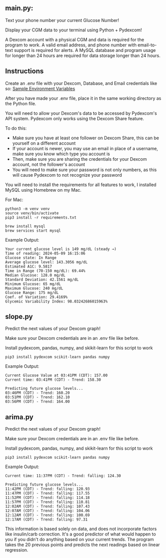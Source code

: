 ## main.py:

Text your phone number your current Glucose Number!

Display your CGM data to your terminal using Python + Pydexcom!

A Dexcom account with a physical CGM and data is required for the program to work.
A valid email address, and phone number with email-to-text support is required for alerts.
A MySQL database and program usage for longer than 24 hours are required for data storage longer than 24 hours.

## Instructions
Create an .env file with your Dexcom, Database, and Email credentials like so:
[Sample Environment Variables](env_sample.md)

After you have made your .env file, place it in the same working directory as the Python file.

You will need to allow your Dexcom's data to be accessed by Pydexcom's API system. Pydexcom only works using the Dexcom Share feature.

To do this:
- Make sure you have at least one follower on Dexcom Share, this can be yourself on a different account
- If your account is newer, you may use an email in place of a username, make sure you know which type you account is
- Then, make sure you are sharing the credentials for your Dexcom account, not the follower's account
- You will need to make sure your password is not only numbers, as this will cause Pydexcom to not recognize your password

You will need to install the requirements for all features to work, I installed MySQL using Homebrew on my Mac.

For Mac:
```
python3 -m venv venv 
source venv/bin/activate
pip3 install -r requirements.txt
```
```
brew install mysql
brew services start mysql
```

Example Output:
```
Your current glucose level is 149 mg/dL (steady →)
Time of reading: 2024-05-09 16:15:06
Glucose state: In Range
Average glucose level: 143.3056 mg/dL
Estimated A1C: 9.5817
Time in Range (70-150 mg/dL): 69.44%
Median Glucose: 128.0 mg/dL
Standard Deviation: 42.1561 mg/dL
Minimum Glucose: 65 mg/dL
Maximum Glucose: 240 mg/dL
Glucose Range: 175 mg/dL
Coef. of Variation: 29.4169%
Glycemic Variability Index: 98.03242686015963%
```
## slope.py
Predict the next values of your Dexcom graph!

Make sure your Dexcom credentials are in an .env file like before.

Install pydexcom, pandas, numpy, and skikit-learn for this script to work

```
pip3 install pydexcom scikit-learn pandas numpy
```

Example Output:
```
Current Glucose Value at 03:41PM (CDT): 157.00
Current time: 03:41PM (CDT) - Trend: 158.30

Predicting future glucose levels...
03:46PM (CDT) - Trend: 160.20
03:51PM (CDT) - Trend: 162.10
03:56PM (CDT) - Trend: 164.00
```

## arima.py

Predict the next values of your Dexcom graph!

Make sure your Dexcom credentials are in an .env file like before.

Install pydexcom, pandas, numpy, and skikit-learn for this script to work

```
pip3 install pydexcom scikit-learn pandas numpy
```

Example Output:
```
Current time: 11:37PM (CDT) - Trend: falling: 124.30

Predicting future glucose levels...
11:42PM (CDT) - Trend: falling: 120.93
11:47PM (CDT) - Trend: falling: 117.55
11:52PM (CDT) - Trend: falling: 114.18
11:57PM (CDT) - Trend: falling: 110.81
12:02AM (CDT) - Trend: falling: 107.43
12:07AM (CDT) - Trend: falling: 104.06
12:12AM (CDT) - Trend: falling: 100.69
12:17AM (CDT) - Trend: falling: 97.31
```
This information is based solely on data, and does not incorporate factors like insulin/carb correction. It's a good predictor of what would happen to you if you didn't do anything based on your current trends. The program takes the 20 previous points and predicts the next readings based on linear regression.



